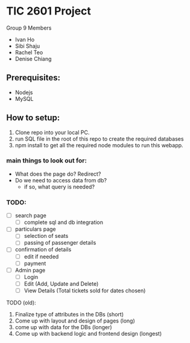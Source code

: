 # TIC 2601 Project
Group 9 Members
- Ivan Ho
- Sibi Shaju
- Rachel Teo
- Denise Chiang

## Prerequisites:
- Nodejs
- MySQL

## How to setup:
1) Clone repo into your local PC.
2) run SQL file in the root of this repo to create the required databases
3) npm install to get all the required node modules to run this webapp.

### main things to look out for:
- What does the page do? Redirect?
- Do we need to access data from db?
  - if so, what query is needed?

### TODO:  
- [ ] search page
  - [ ] complete sql and db integration
- [ ] particulars page
  - [ ] selection of seats
  - [ ] passing of passenger details
- [ ] confirmation of details
  - [ ] edit if needed
  - [ ] payment
- [ ] Admin page
  - [ ] Login
  - [ ] Edit (Add, Update and Delete)
  - [ ] View Details (Total tickets sold for dates chosen)

TODO (old):
1) Finalize type of attributes in the DBs (short)
2) Come up with layout and design of pages (long)
3) come up with data for the DBs (longer)
4) Come up with backend logic and frontend design (longest)

